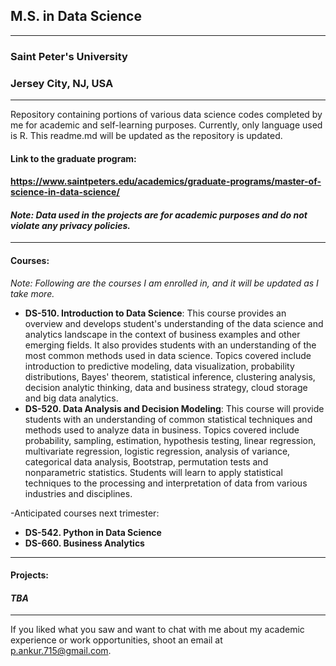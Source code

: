 ## M.S. in Data Science  
---
### Saint Peter's University  
### Jersey City, NJ, USA
---
Repository containing portions of various data science codes completed by me for academic and self-learning purposes. 
Currently, only language used is R. 
This readme.md will be updated as the repository is updated. 

#### **Link to the graduate program:**  
#### https://www.saintpeters.edu/academics/graduate-programs/master-of-science-in-data-science/  
#### *Note: Data used in the projects are for academic purposes and do not violate any privacy policies.*
---
#### **Courses:**

*Note: Following are the courses I am enrolled in, and it will be updated as I take more.*   
* **DS-510. Introduction to Data Science**: This course provides an overview and develops student's understanding of the data science and analytics landscape in the context of business examples and other emerging fields. It also provides students with an understanding of the most common methods used in data science. Topics covered include introduction to predictive modeling, data visualization, probability distributions, Bayes' theorem, statistical inference, clustering analysis, decision analytic thinking, data and business strategy, cloud storage and big data analytics.  
* **DS-520. Data Analysis and Decision Modeling**: This course will provide students with an understanding of common statistical techniques and methods used to analyze data in business. Topics covered include probability, sampling, estimation, hypothesis testing, linear regression, multivariate regression, logistic regression, analysis of variance, categorical data analysis, Bootstrap, permutation tests and nonparametric statistics. Students will learn to apply statistical techniques to the processing and interpretation of data from various industries and disciplines.

-Anticipated courses next trimester:  
- **DS-542. Python in Data Science**  
- **DS-660. Business Analytics**  
---
#### **Projects:**

#### *TBA*
---
If you liked what you saw and want to chat with me about my academic experience or work opportunities, shoot an email at [p.ankur.715@gmail.com](mailto:p.ankur.715@gmail.com).
